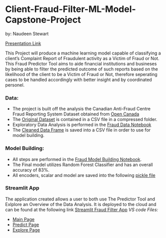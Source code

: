 # Client-Fraud-Filter-ML-Model-Capstone-Project
by: Naudeen Stewart

[Presentation Link](https://docs.google.com/presentation/d/1p9GwR3LYV8EQ2CV3NEqhBMEyduPsoPbzAjV_YSgRTCs/edit?usp=sharing)



This Project will produce a machine learning model capable of classifying a client’s Complaint Report of Fraudulent activity as a Victim of Fraud or Not. This Fraud Predictor Tool aims to aide financial institutions and busineses by being able to filter the predicted outcome of such reports based on the likelihood of the client to be a Victim of Fraud or Not, therefore seperating cases to be handled accordingly with better insight and by coordinated personel.

### Data:
- The project is built off the analysis the Canadian Anti-Fraud Centre Fraud Reporting System Dataset obtained from [Open Canada](https://open.canada.ca/data/en/dataset/6a09c998-cddb-4a22-beff-4dca67ab892f) 
- The [Original Dataset](fraud_dataset.zip) is contained in a CSV file in a compressed folder.
- Exploratory Data Analysis is performed in the [Fraud Data Notebook](fraud_data.ipynb)
- The [Cleaned Data Frame](cleaned_fraud_data.csv) is saved into a CSV file in order to use for model building.

### Model Building:
- All steps are performed in the [Fraud Model Building Notebook](Fraud_Model_Building.ipynb).
- The Final model utilizes Random Forest Classifier and has an overall accuracy of 83%.
- All encoders, scalar and model are saved into the following [pickle file](saved_steps.pkl)

### Streamlit App
The application created allows a user to both use The Predictor Tool and Exlplore an Overview of the Data Analysis.
It is deployed to the cloud and can be found at the following link [Streamlit Fraud Filter App](https://fraud-app-final-project-6vewjensft3r7dquozkbps.streamlit.app/)
*VS code Files:*
- [Main Page](fraud_filter_app.py)
- [Predict Page](predict_page.py)
- [Explore Page](explore_page.py)


